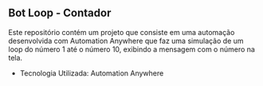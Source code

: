 ## Bot Loop - Contador 

Este repositório contém um projeto que consiste em uma automação desenvolvida com Automation Anywhere que faz uma simulação de um loop do número 1 até o número 10, exibindo a mensagem com o número na tela. 

- Tecnologia Utilizada: Automation Anywhere
